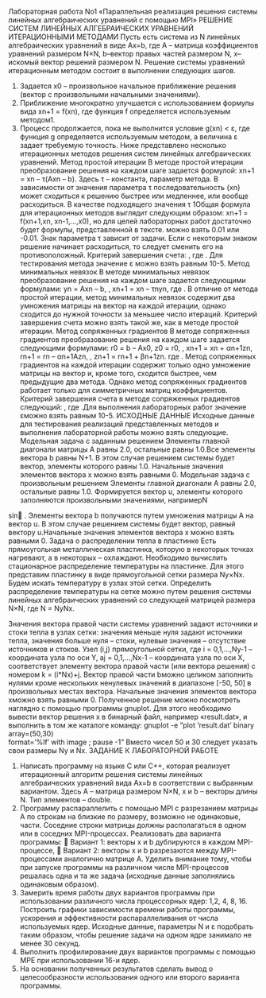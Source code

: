 
Лабораторная работа No1
«Параллельная реализация решения системы линейных алгебраических
уравнений с помощью MPI»
РЕШЕНИЕ СИСТЕМ ЛИНЕЙНЫХ АЛГЕБРАИЧЕСКИХ УРАВНЕНИЙ
ИТЕРАЦИОННЫМИ МЕТОДАМИ
Пусть есть система из N линейных алгебраических уравнений в виде
Ax=b, где А – матрица коэффициентов уравнений размером N×N, b–вектор
правых частей размером N, x–искомый вектор решений размером N. Решение
системы уравнений итерационным методом состоит в выполнении
следующих шагов.
1. Задается x0 – произвольное начальное приближение решения (вектор с
произвольными начальными значениями).
2. Приближение многократно улучшается с использованием формулы
вида xn+1 = f(xn), где функция f определяется используемым методом1.
3. Процесс продолжается, пока не выполнится условие g(xn) < ε, где
функция g определяется используемым методом, а величина ε задает
требуемую точность.
Ниже представлено несколько итерационных методов решения систем
линейных алгебраических уравнений.
Метод простой итерации
В методе простой итерации преобразование решения на каждом шаге
задается формулой:
xn+1 = xn – τ(Axn – b).
Здесь τ – константа, параметр метода. В зависимости от значения параметра τ
последовательность {xn} может сходиться к решению быстрее или
медленнее, или вообще расходиться. В качестве подходящего значения τ
1Общая формула для итерационных методов выглядит следующим образом: xn+1 = f(xn+1,xn, xn-1,...,x0), но для
целей лабораторных работ достаточно будет формулы, представленной в тексте.
можно взять 0.01 или -0.01. Знак параметра τ зависит от задачи. Если с
некоторым знаком решение начинает расходиться, то следует сменить его на
противоположный. Критерий завершения счета:
,
где . Для тестирования метода значение ε можно взять равным
10-5.
Метод минимальных невязок
В методе минимальных невязок преобразование решения на каждом
шаге задается следующими формулами:
yn = Axn – b,
,
xn+1 = xn – τnyn,
где . В отличие от метода простой итерации, метод
минимальных невязок содержит два умножения матрицы на вектор на
каждой итерации, однако сходится до нужной точности за меньшее число
итераций. Критерий завершения счета можно взять такой же, как в методе
простой итерации.
Метод сопряженных градиентов
В методе сопряженных градиентов преобразование решения на каждом
шаге задается следующими формулами:
r0 = b – Ax0,
z0 = r0,
,
xn+1 = xn + αn+1zn,
rn+1 = rn – αn+1Azn,
,
zn+1 = rn+1 + βn+1zn.
где . Метод сопряженных градиентов на каждой итерации
содержит только одно умножение матрицы на вектор и, кроме того, сходится
быстрее, чем предыдущие два метода. Однако метод сопряженных
градиентов работает только для симметричных матриц коэффициентов.
Критерий завершения счета в методе сопряженных градиентов следующий:
,
где .Для выполнения лабораторных работ значение εможно
взять равным 10-5.
ИСХОДНЫЕ ДАННЫЕ
Исходные данные для тестирования реализаций представленных
методов и выполнения лабораторной работы можно взять следующие.
Модельная задача с заданным решением
Элементы главной диагонали матрицы A равны 2.0, остальные равны
1.0.Все элементы вектора b равны N+1. В этом случае решением системы
будет вектор, элементы которого равны 1.0. Начальные значения элементов
вектора x можно взять равными 0.
Модельная задача с произвольным решением
Элементы главной диагонали A равны 2.0, остальные равны 1.0.
Формируется вектор u, элементы которого заполняются произвольными
значениями, напримерN

sin . Элементы вектора b получаются путем
умножения матрицы A на вектор u. В этом случае решением системы будет
вектор, равный вектору u.Начальные значения элементов вектора x можно
взять равными 0.
Задача о распределении тепла в пластинке
Есть прямоугольная металлическая пластинка, которую в некоторых
точках нагревают, а в некоторых – охлаждают. Необходимо вычислить
стационарное распределение температуры на пластинке. Для этого
представим пластинку в виде прямоугольной сетки размера Ny×Nx. Будем
искать температуру в узлах этой сетки.
Определить распределение температуры на сетке можно путем
решения системы линейных алгебраических уравнений со следующей
матрицей размера N×N, где N = NyNx.

Значения вектора правой части системы уравнений задают источники и
стоки тепла в узлах сетки: значения меньше нуля задают источники тепла,
значения больше нуля – стоки, нулевые значения – отсутствие источников и
стоков. Узел (i,j) прямоугольной сетки, где i = 0,1,...,Ny-1 – координата узла
по оси Y, аj = 0,1,...,Nx-1 – координата узла по оси X, соответствует элементу
вектора правой части (или вектора решения) с номером k = (i*Nx)+j. Вектор
правой части bможно целиком заполнить нулями кроме нескольких
ненулевых значений в диапазоне [-50, 50] в произвольных местах вектора.
Начальные значения элементов вектора xможно взять равными 0.
Полученное решение можно посмотреть наглядно с помощью
программы gnuplot. Для этого необходимо вывести вектор решения x в
бинарный файл, например «result.dat», и выполнить в том же каталоге
команду:
gnuplot -e ”plot ’result.dat’ binary array=(50,30)\
format=’%lf’ with image ; pause -1”
Вместо чисел 50 и 30 следует указать свои размеры Ny и Nx.
ЗАДАНИЕ К ЛАБОРАТОРНОЙ РАБОТЕ
1. Написать программу на языке C или C++, которая реализует
итерационный алгоритм решения системы линейных алгебраических
уравнений вида Ax=b в соответствии с выбранным вариантом. Здесь A
– матрица размером N×N, x и b – векторы длины N. Тип элементов –
double.
2. Программу распараллелить с помощью MPI с разрезанием матрицы A
по строкам на близкие по размеру, возможно не одинаковые, части.
Соседние строки матрицы должны располагаться в одном или в
соседних MPI-процессах. Реализовать два варианта программы:
 Вариант 1: векторы x и b дублируются в каждом MPI-процессе,
 Вариант 2: векторы x и b разрезаются между MPI-процессами
аналогично матрице A.
Уделить внимание тому, чтобы при запуске программы на различном
числе MPI-процессов решалась одна и та же задача (исходные данные
заполнялись одинаковым образом).
3. Замерить время работы двух вариантов программы при использовании
различного числа процессорных ядер: 1,2, 4, 8, 16. Построить графики
зависимости времени работы программы, ускорения и эффективности
распараллеливания от числа используемых ядер. Исходные данные,
параметры N и ε подобрать таким образом, чтобы решение задачи на
одном ядре занимало не менее 30 секунд.
4. Выполнить профилирование двух вариантов программы с помощью
MPE при использовании 16-и ядер.
5. На основании полученных результатов сделать вывод о
целесообразности использования одного или второго варианта
программы.
